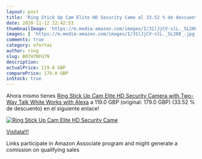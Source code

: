 ```yaml
---
layout: post
title: 'Ring Stick Up Cam Elite HD Security Came al 33.52 % de descuento'
date: 2020-11-12 22:42:53
thumbnailImage: 'https://m.media-amazon.com/images/I/31lJjCV-slL._SL200_.jpg'
images: [ 'https://m.media-amazon.com/images/I/31lJjCV-slL._SL200_.jpg' ]
comments: true
category: ofertas
author: ring
slug: B07H7NFG7N
description:
actualPrice: 119.0 GBP
comparePrice: 179.0 GBP
inStock: true
---
```


Ahora mismo tienes [Ring Stick Up Cam Elite HD Security Camera with Two-Way Talk  White  Works with Alexa](https://www.amazon.co.uk/dp/B07H7NFG7N/?tag=tolees0a-21) a 119.0 GBP (original: 179.0 GBP) (33.52 %  de descuento) en el siguiente enlace!

[![Ring Stick Up Cam Elite HD Security Came](https://m.media-amazon.com/images/I/31lJjCV-slL._SL200_.jpg)](https://www.amazon.co.uk/dp/B07H7NFG7N/?tag=tolees0a-21)

[Visítala!!!](https://www.amazon.co.uk/dp/B07H7NFG7N/?tag=tolees0a-21)

Links participate in Amazon Associate program and might generate a comission on qualifying sales
